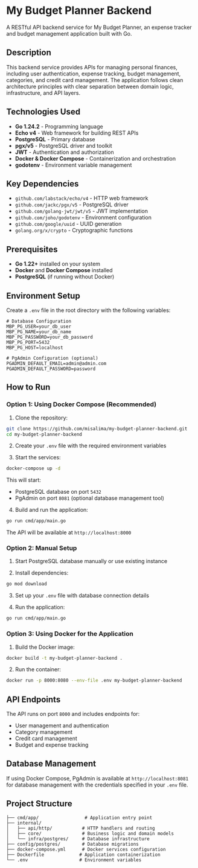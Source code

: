# My Budget Planner Backend

A RESTful API backend service for My Budget Planner, an expense tracker and budget management application built with Go.

## Description

This backend service provides APIs for managing personal finances, including user authentication, expense tracking, budget management, categories, and credit card management. The application follows clean architecture principles with clear separation between domain logic, infrastructure, and API layers.

## Technologies Used

- **Go 1.24.2** - Programming language
- **Echo v4** - Web framework for building REST APIs
- **PostgreSQL** - Primary database
- **pgx/v5** - PostgreSQL driver and toolkit
- **JWT** - Authentication and authorization
- **Docker & Docker Compose** - Containerization and orchestration
- **godotenv** - Environment variable management

## Key Dependencies

- `github.com/labstack/echo/v4` - HTTP web framework
- `github.com/jackc/pgx/v5` - PostgreSQL driver
- `github.com/golang-jwt/jwt/v5` - JWT implementation
- `github.com/joho/godotenv` - Environment configuration
- `github.com/google/uuid` - UUID generation
- `golang.org/x/crypto` - Cryptographic functions

## Prerequisites

- **Go 1.22+** installed on your system
- **Docker** and **Docker Compose** installed
- **PostgreSQL** (if running without Docker)

## Environment Setup

Create a `.env` file in the root directory with the following variables:

```env
# Database Configuration
MBP_PG_USER=your_db_user
MBP_PG_NAME=your_db_name
MBP_PG_PASSWORD=your_db_password
MBP_PG_PORT=5432
MBP_PG_HOST=localhost

# PgAdmin Configuration (optional)
PGADMIN_DEFAULT_EMAIL=admin@admin.com
PGADMIN_DEFAULT_PASSWORD=password
```

## How to Run

### Option 1: Using Docker Compose (Recommended)

1. Clone the repository:
```bash
git clone https://github.com/misalima/my-budget-planner-backend.git
cd my-budget-planner-backend
```

2. Create your `.env` file with the required environment variables

3. Start the services:
```bash
docker-compose up -d
```

This will start:
- PostgreSQL database on port `5432`
- PgAdmin on port `8081` (optional database management tool)

4. Build and run the application:
```bash
go run cmd/app/main.go
```

The API will be available at `http://localhost:8000`

### Option 2: Manual Setup

1. Start PostgreSQL database manually or use existing instance

2. Install dependencies:
```bash
go mod download
```

3. Set up your `.env` file with database connection details

4. Run the application:
```bash
go run cmd/app/main.go
```

### Option 3: Using Docker for the Application

1. Build the Docker image:
```bash
docker build -t my-budget-planner-backend .
```

2. Run the container:
```bash
docker run -p 8000:8080 --env-file .env my-budget-planner-backend
```

## API Endpoints

The API runs on port `8000` and includes endpoints for:
- User management and authentication
- Category management
- Credit card management
- Budget and expense tracking

## Database Management

If using Docker Compose, PgAdmin is available at `http://localhost:8081` for database management with the credentials specified in your `.env` file.

## Project Structure

```
├── cmd/app/                 # Application entry point
├── internal/
│   ├── api/http/           # HTTP handlers and routing
│   ├── core/               # Business logic and domain models
│   └── infra/postgres/     # Database infrastructure
├── config/postgres/        # Database migrations
├── docker-compose.yml      # Docker services configuration
├── Dockerfile             # Application containerization
└── .env                   # Environment variables
```